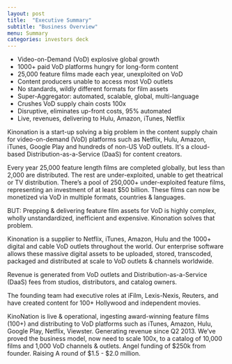 ```yaml
---
layout: post
title:  "Executive Summary"
subtitle: "Business Overview"
menu: Summary
categories: investors deck
---
```

* Video-on-Demand (VoD) explosive global growth
* 1000+ paid VoD platforms hungry for long-form content
* 25,000 feature films made each year, unexploited on VoD
* Content producers unable to access most VoD outlets
* No standards, wildly different formats for film assets
* Super-Aggregator: automated, scalable, global, multi-language
* Crushes VoD supply chain costs 100x
* Disruptive, eliminates up-front costs, 95% automated
* Live, revenues, delivering to Hulu, Amazon, iTunes, Netflix

<!--more-->

Kinonation is a start-up solving a big problem in the content supply chain for video-on-demand (VoD) platforms such as Netflix, Hulu, Amazon, iTunes, Google Play and hundreds of non-US VoD outlets. It's a cloud-based Distribution-as-a-Service (DaaS) for content creators.

Every year 25,000 feature length films are completed globally, but less than 2,000 are distributed. The rest are under-exploited, unable to get theatrical or TV distribution. There’s a pool of 250,000+ under-exploited feature films, representing an investment of at least $50 billion. These films can now be monetized via VoD in multiple formats, countries & languages.

BUT: Prepping & delivering feature film assets for VoD is highly complex, wholly unstandardized, inefficient and expensive. Kinonation solves that problem.

Kinonation is a supplier to Netflix, iTunes, Amazon, Hulu and the 1000+ digital and cable VoD outlets throughout the world. Our enterprise software allows these massive digital assets to be uploaded, stored, transcoded, packaged and distributed at scale to VoD outlets & channels worldwide.

Revenue is generated from VoD outlets and Distribution-as-a-Service (DaaS) fees from studios, distributors, and catalog owners.

The founding team had executive roles at iFilm, Lexis-Nexis, Reuters, and have created content for 100+ Hollywood and independent movies.

KinoNation is live & operational, ingesting award-winning feature films (100+) and distributing to VoD platforms such as iTunes, Amazon, Hulu, Google Play, Netflix, Viewster. Generating revenue since Q2 2013. We’ve proved the business model, now need to scale 100x, to a catalog of 10,000 films and 1,000 VoD channels & outlets. Angel funding of $250k from founder. Raising A round of $1.5 - $2.0 million.
